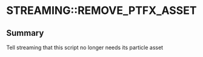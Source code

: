 # STREAMING::REMOVE_PTFX_ASSET

## Summary
Tell streaming that this script no longer needs its particle asset